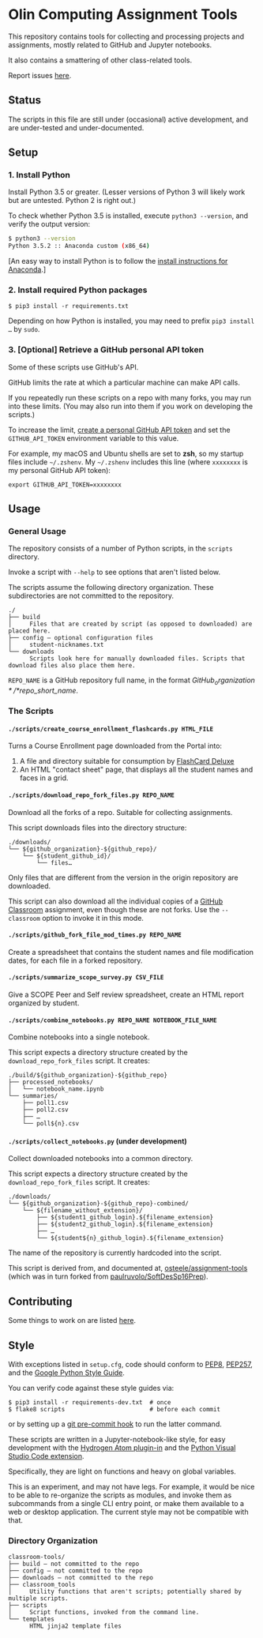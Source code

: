 # Olin Computing Assignment Tools

This repository contains tools for collecting and processing projects and assignments,
mostly related to GitHub and Jupyter notebooks.

It also contains a smattering of other class-related tools.

Report issues [here](https://github.com/olin-computing/classroom-tools/issues).


## Status

The scripts in this file are still under (occasional) active development, and are under-tested and under-documented.


## Setup

### 1. Install Python

Install Python 3.5 or greater. (Lesser versions of Python 3 will likely work but are untested. Python 2 is right out.)

To check whether Python 3.5 is installed, execute `python3 --version`, and verify the output version:

``` bash
$ python3 --version
Python 3.5.2 :: Anaconda custom (x86_64)
```

[An easy way to install Python is to follow the [install instructions for Anaconda](https://docs.continuum.io/anaconda/install).]

### 2. Install required Python packages

    $ pip3 install -r requirements.txt

Depending on how Python is installed, you may need to prefix `pip3 install …` by `sudo`.

### 3. [Optional] Retrieve a GitHub personal API token

Some of these scripts use GitHub's API.

GitHub limits the rate at which a particular machine can make API calls.

If you repeatedly run these scripts on a repo with many forks, you may run into these limits.
(You may also run into them if you work on developing the scripts.)

To increase the limit, [create a personal GitHub API token](https://github.com/blog/1509-personal-api-tokens)
and set the `GITHUB_API_TOKEN` environment variable to this value.

For example, my macOS and Ubuntu shells are set to **zsh**, so my startup files include `~/.zshenv`.
My `~/.zshenv` includes this line (where `xxxxxxxx` is my personal GitHub API token):

    export GITHUB_API_TOKEN=xxxxxxxx


## Usage

### General Usage

The repository consists of a number of Python scripts, in the `scripts` directory.

Invoke a script with `--help` to see options that aren't listed below.

The scripts assume the following directory organization.
These subdirectories are not committed to the repository.

```
./
├── build
│     Files that are created by script (as opposed to downloaded) are placed here.
├── config – optional configuration files
│     student-nicknames.txt
└── downloads
      Scripts look here for manually downloaded files. Scripts that download files also place them here.
```

`REPO_NAME` is a GitHub repository full name, in the format *$GitHub_organization*/*$repo_short_name*.

### The Scripts

#### `./scripts/create_course_enrollment_flashcards.py HTML_FILE`

Turns a Course Enrollment page downloaded from the Portal into:

1. A file and directory suitable for consumption by [FlashCard Deluxe](http://orangeorapple.com/Flashcards/)
2. An HTML "contact sheet" page, that displays all the student names and faces in a grid.

#### `./scripts/download_repo_fork_files.py REPO_NAME`

Download all the forks of a repo. Suitable for collecting assignments.

This script downloads files into the directory structure:

```
./downloads/
└── ${github_organization}-${github_repo}/
    └── ${student_github_id}/
        └── files…
```

Only files that are different from the version in the origin repository are downloaded.

This script can also download all the individual copies of a [GitHub Classroom](https://classroom.github.com) assignment, even though these are not forks. Use the `--classroom` option to invoke it in this mode.

#### `./scripts/github_fork_file_mod_times.py REPO_NAME`

Create a spreadsheet that contains the student names and file modification dates, for each file in a forked repository.

#### `./scripts/summarize_scope_survey.py CSV_FILE`

Give a SCOPE Peer and Self review spreadsheet, create an HTML report organized by student.

#### `./scripts/combine_notebooks.py REPO_NAME NOTEBOOK_FILE_NAME`

Combine notebooks into a single notebook.

This script expects a directory structure created by the `download_repo_fork_files` script. It creates:

```
./build/${github_organization}-${github_repo}
├── processed_notebooks/
│   └── notebook_name.ipynb
└── summaries/
    ├── poll1.csv
    ├── poll2.csv
    ├── …
    └── poll${n}.csv
```

#### `./scripts/collect_notebooks.py` (under development)

Collect downloaded notebooks into a common directory.

This script expects a directory structure created by the `download_repo_fork_files` script. It creates:

```
./downloads/
└── ${github_organization}-${github_repo}-combined/
    └── ${filename_without_extension}/
        ├── ${student1_github_login}.${filename_extension}
        ├── ${student2_github_login}.${filename_extension}
        ├── …
        └── ${student${n}_github_login}.${filename_extension}
```

The name of the repository is currently hardcoded into the script.

This script is derived from,
and documented at, [osteele/assignment-tools](https://github.com/osteele/assignment-tools) (which was in turn forked from [paulruvolo/SoftDesSp16Prep](https://github.com/paulruvolo/SoftDesSp16Prep)).


## Contributing

Some things to work on are listed [here](https://github.com/olin-computing/classroom-tools/issues).


## Style

With exceptions listed in `setup.cfg`, code should conform to [PEP8](https://www.python.org/dev/peps/pep-0008/), [PEP257](https://www.python.org/dev/peps/pep-0257/), and the [Google Python Style Guide](http://google.github.io/styleguide/pyguide.html).

You can verify code against these style guides via:

    $ pip3 install -r requirements-dev.txt  # once
    $ flake8 scripts                        # before each commit

or by setting up a [git pre-commit hook](https://git-scm.com/book/en/v2/Customizing-Git-Git-Hooks) to run the latter command.

These scripts are written in a Jupyter-notebook-like style, for easy development with the [Hydrogen Atom plugin-in](https://atom.io/packages/hydrogen) and the [Python Visual Studio Code extension](https://github.com/DonJayamanne/pythonVSCode/wiki/Jupyter-(IPython)).

Specifically, they are light on functions and heavy on global variables.

This is an experiment, and may not have legs.
For example, it would be nice to be able to re-organize the scripts as modules,
and invoke them as subcommands from a single CLI entry point, or make them available to a web or desktop
application. The current style may not be compatible with that.


### Directory Organization

```
classroom-tools/
├── build – not committed to the repo
├── config – not committed to the repo
├── downloads – not committed to the repo
├── classroom_tools
│     Utility functions that aren't scripts; potentially shared by multiple scripts.
├── scripts
│     Script functions, invoked from the command line.
└── templates
      HTML jinja2 template files
```
